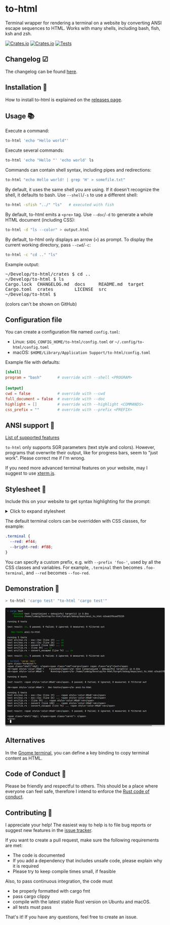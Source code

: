 # to-html

Terminal wrapper for rendering a terminal on a website by converting ANSI escape sequences to HTML. Works with many shells, including bash, fish, ksh and zsh.

[![Crates.io](https://img.shields.io/crates/l/to_html)](./LICENSE) [![Crates.io](https://img.shields.io/crates/v/to-html)](https://crates.io/crates/to-html) [![Tests](https://github.com/Aloso/to-html/workflows/Test/badge.svg)](https://github.com/Aloso/to-html/actions?query=workflow%3ATest)

## Changelog ☑

The changelog can be found [here](CHANGELOG.md).

## Installation 🚀

How to install to-html is explained on the [releases page](https://github.com/Aloso/to-html/releases).

## Usage 📚

Execute a command:

```bash
to-html 'echo "Hello world"'
```

Execute several commands:

```bash
to-html 'echo "Hello "' 'echo world' ls
```

Commands can contain shell syntax, including pipes and redirections:

```bash
to-html "echo Hello world! | grep 'H' > somefile.txt"
```

By default, it uses the same shell you are using. If it doesn't recognize the shell, it defaults to bash. Use `--shell`/`-s` to use a different shell:

```bash
to-html -sfish "../" "ls"   # executed with fish
```

By default, to-html emits a `<pre>` tag. Use `--doc`/`-d` to generate a whole HTML document (including CSS):

```bash
to-html -d "ls --color" > output.html
```

By default, to-html only displays an arrow (`>`) as prompt. To display the current working directory, pass `--cwd`/`-c`:

```bash
to-html -c "cd .." "ls"
```

Example output:

<pre>
~/Develop/to-html/crates $ cd ..
~/Develop/to-html $ ls
Cargo.lock  CHANGELOG.md  docs     README.md  target
Cargo.toml  crates        LICENSE  src
~/Develop/to-html $
</pre>

(colors can't be shown on GitHub)

## Configuration file

You can create a configuration file named `config.toml`:

- Linux: `$XDG_CONFIG_HOME/to-html/config.toml` or `~/.config/to-html/config.toml`
- macOS: `$HOME/Library/Application Support/to-html/config.toml`

Example file with defaults:

```toml
[shell]
program = "bash"       # override with --shell <PROGRAM>

[output]
cwd = false            # override with --cwd
full_document = false  # override with --doc
highlight = []         # override with --highlight <COMMANDS>
css_prefix = ""        # override with --prefix <PREFIX>
```

## ANSI support 🎨

[List of supported features](https://github.com/Aloso/to-html/blob/master/crates/ansi-to-html/README.md#ansi-support)

`to-html` only supports SGR parameters (text style and colors). However, programs that overwrite their output, like for progress bars, seem to "just work". Please correct me if I'm wrong.

If you need more advanced terminal features on your website, may I suggest to use [xterm.js](https://xtermjs.org/).

## Stylesheet 💎

Include this on your website to get syntax highlighting for the prompt:

<details>
<summary>Click to expand stylesheet</summary>

```css
.terminal {
  background-color: #141414;
  overflow: auto;
  color: white;
  line-height: 120%;
}

.terminal .shell {
  color: #32d132;
  user-select: none;
  pointer-events: none;
}
.terminal .cmd {
  color: #419df3;
}
.terminal .hl {
  color: #00ffff;
  font-weight: bold;
}
.terminal .arg {
  color: white;
}
.terminal .str {
  color: #ffba24;
}
.terminal .pipe,
.terminal .punct {
  color: #a2be00;
}
.terminal .flag {
  color: #ff7167;
}
.terminal .esc {
  color: #d558f5;
  font-weight: bold;
}
.terminal .caret {
  background-color: white;
  user-select: none;
}
```

</details>

The default terminal colors can be overridden with CSS classes, for example:

```css
.terminal {
  --red: #f44;
  --bright-red: #f88;
}
```

You can specify a custom prefix, e.g. with `--prefix 'foo-'`, used by all the CSS classes and variables. For example, `.terminal` then becomes `.foo-terminal`, and `--red` becomes `--foo-red`.

## Demonstration 📸

```bash
> to-html 'cargo test' "to-html 'cargo test'"
```

![screenshot](docs/to-html.png)

## Alternatives

In the [Gnome terminal](https://help.gnome.org/users/gnome-terminal/stable/), you can define a key binding to copy terminal content as HTML.

## Code of Conduct 🤝

Please be friendly and respectful to others. This should be a place where everyone can feel safe, therefore I intend to enforce the [Rust code of conduct](https://www.rust-lang.org/policies/code-of-conduct).

## Contributing 🙌

I appreciate your help! The easiest way to help is to file bug reports or suggest new features in the [issue tracker](https://github.com/Aloso/to-html/issues).

If you want to create a pull request, make sure the following requirements are met:

- The code is documented
- If you add a dependency that includes unsafe code, please explain why it is required
- Please try to keep compile times small, if feasible

Also, to pass continuous integration, the code must

- be properly formatted with cargo fmt
- pass cargo clippy
- compile with the latest stable Rust version on Ubuntu and macOS.
- all tests must pass

That's it! If you have any questions, feel free to create an issue.
